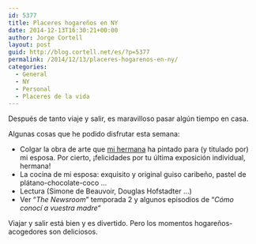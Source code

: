 ```yaml
---
id: 5377
title: Placeres hogareños en NY
date: 2014-12-13T16:30:21+00:00
author: Jorge Cortell
layout: post
guid: http://blog.cortell.net/es/?p=5377
permalink: /2014/12/13/placeres-hogarenos-en-ny/
categories:
  - General
  - NY
  - Personal
  - Placeres de la vida
---
```

Después de tanto viaje y salir, es maravilloso pasar algún tiempo en casa.

Algunas cosas que he podido disfrutar esta semana:

  * Colgar la obra de arte que <a title="http://mery.cortell.net/" href="http://mery.cortell.net/" target="_blank">mi hermana</a> ha pintado para (y titulado por) mi esposa. Por cierto, ¡felicidades por tu última exposición individual, hermana!
  * La cocina de mi esposa: exquisito y original guiso caribeño, pastel de plátano-chocolate-coco &#8230;
  * Lectura (Simone de Beauvoir, Douglas Hofstadter &#8230;)
  * Ver &#8220;_The Newsroom_&#8221; temporada 2 y algunos episodios de &#8220;_Cómo conocí a vuestra madre_&#8220;

Viajar y salir está bien y es divertido. Pero los momentos hogareños-acogedores son deliciosos.